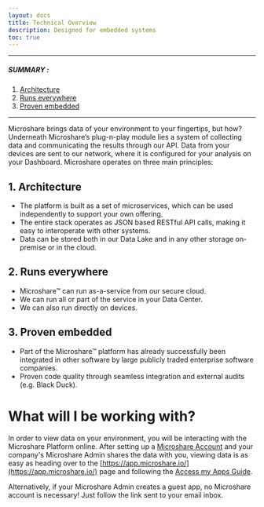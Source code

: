 ```yaml
---
layout: docs
title: Technical Overview
description: Designed for embedded systems
toc: true
---
```


---------------------------------------

##### SUMMARY : 

1. [Architecture](./#1-architechture)
2. [Runs everywhere](./#2-runs-everywhere)
3. [Proven embedded](./#3-proven-embedded)

---------------------------------------

Microshare brings data of your environment to your fingertips, but how? Underneath Microshare’s plug-n-play module lies a system of collecting data and communicating the results through our API. Data from your devices are sent to our network, where it is configured for your analysis on your Dashboard. Microshare operates on three main principles:

## 1. Architecture
- The platform is built as a set of microservices, which can be used independently to support your own offering.
- The entire stack operates as JSON based RESTful API calls, making it easy to interoperate with other systems.
- Data can be stored both in our Data Lake and in any other storage on-premise or in the cloud.

## 2. Runs everywhere
- Microshare™ can run as-a-service from our secure cloud.
- We can run all or part of the service in your Data Center. 
- We can also run directly on devices.

## 3. Proven embedded
- Part of the Microshare™ platform has already successfully been integrated in other software by large publicly traded enterprise software companies.
- Proven code quality through seamless integration and external audits (e.g. Black Duck).

# What will I be working with?

In order to view data on your environment, you will be interacting with the Microshare Platform online. After setting up a [Microshare Account](/docs/2/general-user/quick-start/create-an-account/) and your company's Microshare Admin shares the data with you, viewing data is as easy as heading over to the [https://app.microshare.io/](https://app.microshare.io/) page and following the [Access my Apps Guide](/docs/2/general-user/quick-start/access-my-apps/).

Alternatively, if your Microshare Admin creates a guest app, no Microshare account is necessary! Just follow the link sent to your email inbox. 